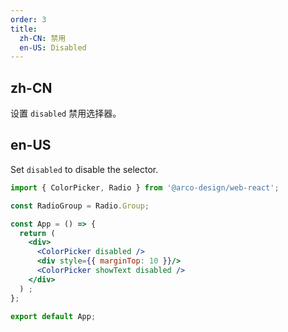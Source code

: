 ```yaml
---
order: 3
title:
  zh-CN: 禁用
  en-US: Disabled
---
```


## zh-CN

设置 `disabled` 禁用选择器。

## en-US

Set `disabled` to disable the selector.

```jsx
import { ColorPicker, Radio } from '@arco-design/web-react';

const RadioGroup = Radio.Group;

const App = () => {
  return (
    <div>
      <ColorPicker disabled />
      <div style={{ marginTop: 10 }}/>
      <ColorPicker showText disabled />
    </div>
  ) ;
};

export default App;
```
